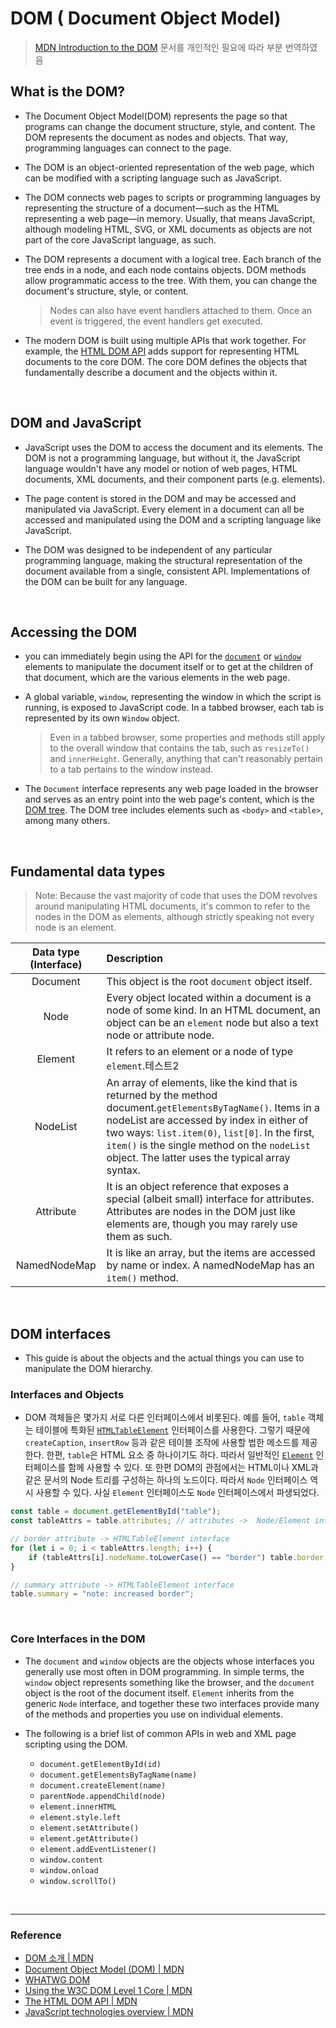 # DOM ( Document Object Model)

> [MDN Introduction to the DOM](https://developer.mozilla.org/en-US/docs/Web/API/Document_Object_Model/Introduction) 문서를 개인적인 필요에 따라 부분 번역하였음

## What is the DOM?

- The Document Object Model(DOM) represents the page so that programs can change the document structure, style, and content. The DOM represents the document as nodes and objects. That way, programming languages can connect to the page.

- The DOM is an object-oriented representation of the web page, which can be modified with a scripting language such as JavaScript.

- The DOM connects web pages to scripts or programming languages by representing the structure of a document—such as the HTML representing a web page—in memory. Usually, that means JavaScript, although modeling HTML, SVG, or XML documents as objects are not part of the core JavaScript language, as such.

- The DOM represents a document with a logical tree. Each branch of the tree ends in a node, and each node contains objects. DOM methods allow programmatic access to the tree. With them, you can change the document's structure, style, or content.

  > Nodes can also have event handlers attached to them. Once an event is triggered, the event handlers get executed.

- The modern DOM is built using multiple APIs that work together. For example, the [HTML DOM API](https://developer.mozilla.org/en-US/docs/Web/API/HTML_DOM_API) adds support for representing HTML documents to the core DOM. The core DOM defines the objects that fundamentally describe a document and the objects within it.

<br>

## DOM and JavaScript

- JavaScript uses the DOM to access the document and its elements. The DOM is not a programming language, but without it, the JavaScript language wouldn't have any model or notion of web pages, HTML documents, XML documents, and their component parts (e.g. elements).

- The page content is stored in the DOM and may be accessed and manipulated via JavaScript. Every element in a document can all be accessed and manipulated using the DOM and a scripting language like JavaScript.

- The DOM was designed to be independent of any particular programming language, making the structural representation of the document available from a single, consistent API. Implementations of the DOM can be built for any language.

<br>

## Accessing the DOM

- you can immediately begin using the API for the [`document`](https://developer.mozilla.org/en-US/docs/Web/API/Document) or [`window`](https://developer.mozilla.org/en-US/docs/Web/API/Window) elements to manipulate the document itself or to get at the children of that document, which are the various elements in the web page.

- A global variable, `window`, representing the window in which the script is running, is exposed to JavaScript code. In a tabbed browser, each tab is represented by its own `Window` object.

  > Even in a tabbed browser, some properties and methods still apply to the overall window that contains the tab, such as `resizeTo()` and `innerHeight`. Generally, anything that can't reasonably pertain to a tab pertains to the window instead.

- The `Document` interface represents any web page loaded in the browser and serves as an entry point into the web page's content, which is the [DOM tree](https://developer.mozilla.org/en-US/docs/Web/API/Document_object_model/Using_the_W3C_DOM_Level_1_Core). The DOM tree includes elements such as `<body>` and `<table>`, among many others.

<br>

## Fundamental data types

> Note: Because the vast majority of code that uses the DOM revolves around manipulating HTML documents, it's common to refer to the nodes in the DOM as elements, although strictly speaking not every node is an element.

| Data type (Interface) | Description                                                                                                                                                                                                                                                                                                       |
| :-------------------: | :---------------------------------------------------------------------------------------------------------------------------------------------------------------------------------------------------------------------------------------------------------------------------------------------------------------- |
|       Document        | This object is the root `document` object itself.                                                                                                                                                                                                                                                                 |
|         Node          | Every object located within a document is a node of some kind. In an HTML document, an object can be an `element` node but also a text node or attribute node.                                                                                                                                                    |
|        Element        | It refers to an element or a node of type `element`.테스트2                                                                                                                                                                                                                                                       |
|       NodeList        | An array of elements, like the kind that is returned by the method document.`getElementsByTagName()`. Items in a nodeList are accessed by index in either of two ways: `list.item(0)`, `list[0]`. In the first, `item()` is the single method on the `nodeList` object. The latter uses the typical array syntax. |
|       Attribute       | It is an object reference that exposes a special (albeit small) interface for attributes. Attributes are nodes in the DOM just like elements are, though you may rarely use them as such.                                                                                                                         |
|     NamedNodeMap      | It is like an array, but the items are accessed by name or index. A namedNodeMap has an `item()` method.                                                                                                                                                                                                          |

<br>

## DOM interfaces

- This guide is about the objects and the actual things you can use to manipulate the DOM hierarchy.

### Interfaces and Objects

- DOM 객체들은 몇가지 서로 다른 인터페이스에서 비롯된다. 예를 들어, `table` 객체는 테이블에 특화된 [`HTMLTableElement`](https://developer.mozilla.org/en-US/docs/Web/API/HTMLTableElement) 인터페이스를 사용한다. 그렇기 때문에 `createCaption`, `insertRow` 등과 같은 테이블 조작에 사용할 법한 메소드를 제공한다. 한편, `table`은 HTML 요소 중 하나이기도 하다. 따라서 일반적인 [`Element`](https://developer.mozilla.org/en-US/docs/Web/API/Element) 인터페이스를 함께 사용할 수 있다. 또 한편 DOM의 관점에서는 HTML이나 XML과 같은 문서의 Node 트리를 구성하는 하나의 노드이다. 따라서 `Node` 인터페이스 역시 사용할 수 있다. 사실 `Element` 인터페이스도 `Node` 인터페이스에서 파생되었다.

```javascript
const table = document.getElementById("table");
const tableAttrs = table.attributes; // attributes ->  Node/Element interface

// border attribute -> HTMLTableElement interface
for (let i = 0; i < tableAttrs.length; i++) {
	if (tableAttrs[i].nodeName.toLowerCase() == "border") table.border = "1";
}

// summary attribute -> HTMLTableElement interface
table.summary = "note: increased border";
```

<br>

### Core Interfaces in the DOM

- The `document` and `window` objects are the objects whose interfaces you generally use most often in DOM programming. In simple terms, the `window` object represents something like the browser, and the `document` object is the root of the document itself. `Element` inherits from the generic `Node` interface, and together these two interfaces provide many of the methods and properties you use on individual elements.

- The following is a brief list of common APIs in web and XML page scripting using the DOM.

  - `document.getElementById(id)`
  - `document.getElementsByTagName(name)`
  - `document.createElement(name)`
  - `parentNode.appendChild(node)`
  - `element.innerHTML`
  - `element.style.left`
  - `element.setAttribute()`
  - `element.getAttribute()`
  - `element.addEventListener()`
  - `window.content`
  - `window.onload`
  - `window.scrollTo()`

<br>

---

### Reference

- [DOM 소개 | MDN](https://developer.mozilla.org/ko/docs/Web/API/Document_Object_Model/%EC%86%8C%EA%B0%9C)
- [Document Object Model (DOM) | MDN](https://developer.mozilla.org/en-US/docs/Web/API/Document_Object_Model)
- [WHATWG DOM](https://dom.spec.whatwg.org/)
- [Using the W3C DOM Level 1 Core | MDN](https://developer.mozilla.org/en-US/docs/Web/API/Document_object_model/Using_the_W3C_DOM_Level_1_Core)
- [The HTML DOM API | MDN](https://developer.mozilla.org/en-US/docs/Web/API/HTML_DOM_API)
- [JavaScript technologies overview | MDN](https://developer.mozilla.org/en-US/docs/Web/JavaScript/JavaScript_technologies_overview)
